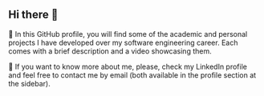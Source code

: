 ## Hi there 👋

🙂 In this GitHub profile, you will find some of the academic and personal projects I have developed over my software engineering career.
Each comes with a brief description and a video showcasing them.

💬 If you want to know more about me, please, check my LinkedIn profile and feel free to contact me by email (both available in the profile section at the sidebar).
<!--
**guillempd/guillempd** is a ✨ _special_ ✨ repository because its `README.md` (this file) appears on your GitHub profile.

Here are some ideas to get you started:

- 🔭 I’m currently working on ...
- 🌱 I’m currently learning ...
- 👯 I’m looking to collaborate on ...
- 🤔 I’m looking for help with ...
- 💬 Ask me about ...
- 📫 How to reach me: ...
- 😄 Pronouns: ...
- ⚡ Fun fact: ...
-->
